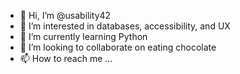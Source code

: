 - 👋 Hi, I’m @usability42
- 👀 I’m interested in databases, accessibility, and UX
- 🌱 I’m currently learning Python
- 💞️ I’m looking to collaborate on eating chocolate
- 📫 How to reach me ...

<!---
usability42/usability42 is a ✨ special ✨ repository because its `README.md` (this file) appears on your GitHub profile.
You can click the Preview link to take a look at your changes.
--->
